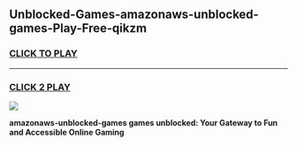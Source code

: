 
## Unblocked-Games-amazonaws-unblocked-games-Play-Free-qikzm
<h3>
<a href="https://premium76.site?title=amazonaws-unblocked-games&ref=17A">CLICK TO PLAY</a></h3>
<hr>

<h3>
<a href="https://premium76.site?title=amazonaws-unblocked-games&ref=17A">CLICK 2 PLAY</a>
  
</h3>

<a href="https://premium76.site?title=amazonaws-unblocked-games&ref=17A"><img src="https://clearcache.store/games.png"></a>


**amazonaws-unblocked-games games unblocked: Your Gateway to Fun and Accessible Online Gaming**

